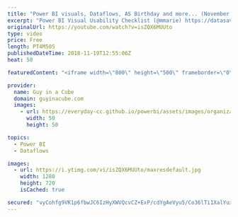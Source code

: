 ```yaml
---
title: "Power BI visuals, Dataflows, AS Birthday and more... (November 19, 2018)"
excerpt: "Power BI Visual Usability Checklist (@mmarie) https://datasavvy.me/2018/11/15/power-bi-visual-usability-checklist/  Get the most out of Power Query in Power BI Dataflows (@diverdown1964) https://whitepages.unlimitedviz.com/2018/11/most-power-query-power-bi-dataflows/  Analysis Services is 20 years old!"
originalUrl: https://youtube.com/watch?v=isZQX6MUUto
type: video
price: Free
length: PT4M50S
publishedDateTime: 2018-11-19T12:55:06Z
heat: 50

featuredContent: "<iframe width=\"800\" height=\"500\" frameborder=\"0\" src=\"https://www.youtube.com/embed/isZQX6MUUto\" allow=\"accelerometer; autoplay; encrypted-media; gyroscope; picture-in-picture\" allowfullscreen></iframe>"

provider:
  name: Guy in a Cube
  domain: guyinacube.com
  images:
    - url: https://everyday-cc.github.io/powerbi/assets/images/organizations/guyinacube.com-50x50.jpg
      width: 50
      height: 50

topics:
  - Power BI
  - Dataflows

images:
  - url: https://i.ytimg.com/vi/isZQX6MUUto/maxresdefault.jpg
    width: 1280
    height: 720
    isCached: true

secured: "vyCohfg9VK1p6fbwJC6IzHyXWVQcvCZ+ExP/cdYgAeVyu5/Co36lTi1XalYuxscYSgFwEe8HSHQcVet1uYs9GjHmXs3HFqvFNvG4AZJAaRn+jU81m0nGTr4pVEx0wyJ/ce+rIh5pnwzoFD6P/QSHZthx77Y6XPFz05Zvf8QDxRC82B4oUPfSztPdBsbqTAF12Q6P3LMzrd8taYAc0ZzQMIJWJVuv4y1aew6+FSZZqfeQsWcLMK4Q/ziTi2fX1QiwMqeNK3u8Js5gL+DrsB4fqpKBCYAO4bribmlFtgG6yhhGacKrk5Lc772J7AjscIEJjpwcnVSLQ670FQo9UvjTEKs72kb68E4k3wWnUyjKECfzal2RYdC7VpYvqmQ2mV97/6Qc+NantmAte75c/mDpise+SLFwb3s7wNK0ImCRNXI=;Ie9N3utrMGX1av8DKaeGzQ=="
---
```


